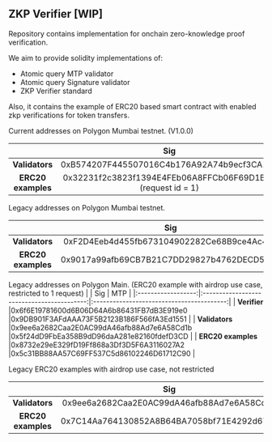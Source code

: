 ## ZKP Verifier [WIP]

Repository contains implementation for onchain zero-knowledge proof verification.

We aim to provide solidity implementations of:

- Atomic query MTP validator
- Atomic query Signature validator
- ZKP Verifier standard

Also, it contains the example of ERC20 based smart contract with enabled zkp verifications for token transfers.

Current addresses on Polygon Mumbai testnet. (V1.0.0)

|                    |                             Sig                             |                             MTP                              |
|:------------------:|:-----------------------------------------------------------:|:------------------------------------------------------------:|
|   **Validators**   |         0xB574207F445507016C4b176A92A74b9ecf3CA11b          |          0xf43Ace301b6b29b7FFEE786335ef25ce1dfa1a0A          |
| **ERC20 examples** | 0x32231f2c3823f1394E4FEb06A8FFCb06F69D1B15 (request id = 1) | 0x32231f2c3823f1394E4FEb06A8FFCb06F69D1B15  (request id = 2) |






Legacy addresses on Polygon Mumbai testnet.

|                    |                    Sig                   |                    MTP                    |
|:------------------:|:------------------------------------------:|:-----------------------------------------:|
|   **Validators**   |0xF2D4Eeb4d455fb673104902282Ce68B9ce4Ac450  |0x3DcAe4c8d94359D31e4C89D7F2b944859408C618 |
| **ERC20 examples** |0x9017a99afb69CB7B21C7DD29827b4762DECD53FD  |0x3Bf7f4774DC3f92431fA690fa000f636562dCC18 |

Legacy addresses on Polygon Main. (ERC20 example with airdrop use case, restricted to 1 request)
|                    |                    Sig                   |                    MTP                    |
|:------------------:|:------------------------------------------:|:-----------------------------------------:|
|   **Verifier**     |0x6f6E19781600d6B06D64A6b86431FB7dB3E919e0  |0x9DB901F3AFdAAA73F5B2123B186F566fA3Ed1551 |
|  **Validators**    |0x9ee6a2682Caa2E0AC99dA46afb88Ad7e6A58Cd1b  |0x5f24dD9FbEa358B9dD96daA281e82160fdefD3CD |
| **ERC20 examples** |0x8732e29eE329fD19Ff868a3Df3D5F6A3116027A2  |0x5c31BB88AA57C69FF537C5d86102246D61712C90 |

Legacy ERC20 examples with airdrop use case, not restricted

|                    |                    Sig                   |                    MTP                    |
|:------------------:|:------------------------------------------:|:-----------------------------------------:|
|   **Validators**   |0x9ee6a2682Caa2E0AC99dA46afb88Ad7e6A58Cd1b  |0x5f24dD9FbEa358B9dD96daA281e82160fdefD3CD |
| **ERC20 examples** |0x7C14Aa764130852A8B64BA7058bf71E4292d677F  |0xa3Bc012FCf034bee8d16161730CE4eAb34C35100 |

